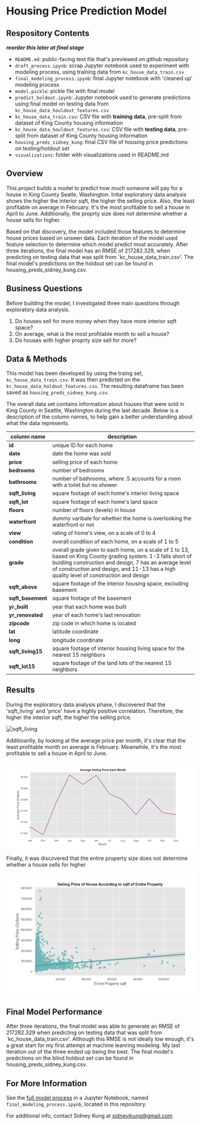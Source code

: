 # Housing Price Prediction Model

## Respository Contents
***reorder this later at final stage***
* `README.md`: public-facing text file that's previewed on github repository
* `draft_process.ipynb`: scrap Jupyter notebook used to experiment with modeling process, using training data from `kc_house_data_train.csv`
* `final_modeling_process.ipynb`: final Jupyter notebook with 'cleaned up' modeling process
* `model.pickle`: pickle file with final model
* `predict_holdout.ipynb`: Jupyter notebook used to generate predictions using final model on testing data from `kc_house_data_houldout_features.csv`
* `kc_house_data_train.csv`: CSV file with **training data**, pre-split from dataset of King County housing information
* `kc_house_data_houldout_features.csv`: CSV file with **testing data**, pre-split from dataset of King County housing information
* `housing_preds_sidney_kung`: final CSV file of housing price predictions on testing/holdout set
* `visualizations`: folder with visualizations used in README.md

## Overview

This project builds a model to predict how much someone will pay for a house in King County Seatle, Washington. Inital exploratory data analysis shows the higher the interior sqft, the higher the selling price. Also, the least profitable on average in February. It's the most profitable to sell a house in April to June. Additionally, the proprty size does not determine whether a house sells for higher.

Based on that discovery, the model included those features to determine house prices based on unseen data. Each iteration of the model used feature selection to determine which model predict most accurately. After three iterations, the final model has an RMSE of 217282.329, when predicting on testing data that was split from `kc_house_data_train.csv'. The final model's predictions on the holdout set can be found in housing_preds_sidney_kung.csv.

## Business Questions
Before building the model, I investigated three main questions through exploratory data analysis.
1. Do houses sell for more money when they have more interior sqft space?
2. On average, what is the most profitable month to sell a house?
3. Do houses with higher proprty size sell for more?

## Data & Methods

This model has been developed by using the traing set, `kc_house_data_train.csv`. It was then predicted on the `kc_house_data_holdout_features.csv`. The resulting dataframe has been saved as `housing_preds_sidney_kung.csv`.

The overall data set contains information about houses that were sold in King County in Seattle, Washington during the last decade. Below is a description of the column names, to help gain a better understanding about what the data represents. 

| column name | description |
|-|-|
| **id** | unique ID for each home |
| **date** | date the home was sold |
| **price** | selling price of each home |
| **bedrooms** | number of bedrooms |
| **bathrooms** | number of bathrooms, where .5 accounts for a room with a toilet but no shower |
| **sqft_living** | square footage of each home's interior living space |
| **sqft_lot** | square footage of each home's land space |
| **floors** | number of floors (levels) in house |
| **waterfront** | dummy varibale for whether the home is overlooking the waterfront or not |
| **view** | rating of home's view, on a scale of 0 to 4 |
| **condition** | overall condition of each home, on a scale of 1 to 5 |
| **grade** | overall grade given to each home, on a scale of 1 to 13, based on King County grading system. 1-3 falls short of buidling construction and design, 7 has an average level of construction and design, and 11-13 has a high quality level of construction and design |
| **sqft_above** | square footage of the interior housing space, excluding basement |
| **sqft_basement** | square footage of the basement |
| **yr_built** | year that each home was built |
| **yr_renovated** | year of each home's last renovation |
| **zipcode** | zip code in which home is located |
| **lat** | latitude coordinate |
| **long** | longitude coordinate |
| **sqft_living15** | square footage of interior housing living space for the nearest 15 neighbors |
| **sqft_lot15** | square footage of the land lots of the nearest 15 neighbors |


## Results

During the exploratory data analysis phase, I discovered that the 'sqft_living' and 'price' have a highly positive correlation. Therefore, the higher the interior sqft, the higher the selling price.

![sqft_living](./visualizations/avgsqft_living_gross.png)

Additioanlly, by looking at the average price per month, it's clear that the least profitable month on average is February. Meanwhile, it's the most profitable to sell a house in April to June.

![month_sold](./visualizations/month_sold.png)


Finally, it was discovered that the entire property size does not determine whether a house sells for higher

![entire_property](./visualizations/entire_property.png)

## Final Model Performance

After three iterations, the final model was able to generate an RMSE of 217282.329 when predicting on testing data that was split from `kc_house_data_train.csv'. Although this RMSE is not ideally low enough, it's a great start for my first attempt at machine leanring modeling. My last iteration out of the three ended up being the best. The final model's predictions on the blind holdout set can be found in housing_preds_sidney_kung.csv.


## For More Information

See the [full model process](https://github.com/sidneykung/Housing_Price_Model/blob/master/modeling_process.ipynb) in a Jupyter Notebook, named `final_modeling_process.ipynb`, located in this repository.

For additional info, contact Sidney Kung at sidneyjkung@gmail.com